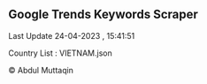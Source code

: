 

## Google Trends Keywords Scraper 
 
Last Update 24-04-2023 , 15:41:51

Country List :
VIETNAM.json



© Abdul Muttaqin 
